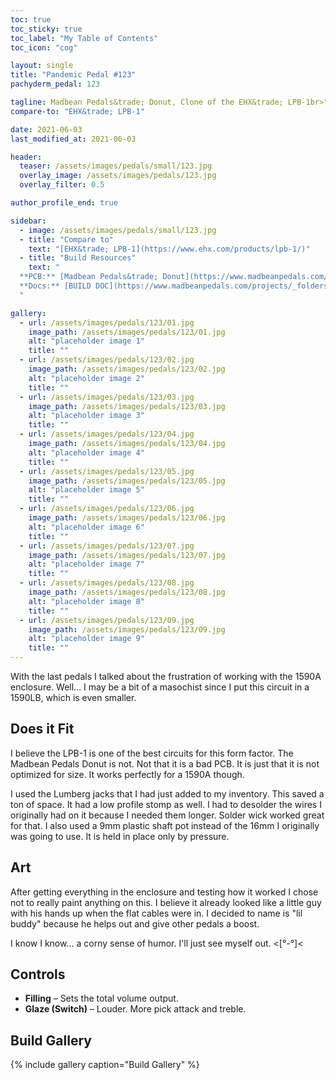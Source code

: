 ```yaml
---
toc: true
toc_sticky: true
toc_label: "My Table of Contents"
toc_icon: "cog"

layout: single
title: "Pandemic Pedal #123"
pachyderm_pedal: 123

tagline: Madbean Pedals&trade; Donut, Clone of the EHX&trade; LPB-1br>"If you don't think you have the blues, just keep living" - Buddy Guy
compare-to: "EHX&trade; LPB-1"

date: 2021-06-03
last_modified_at: 2021-06-03

header:
  teaser: /assets/images/pedals/small/123.jpg
  overlay_image: /assets/images/pedals/123.jpg
  overlay_filter: 0.5

author_profile_end: true

sidebar:
  - image: /assets/images/pedals/small/123.jpg
  - title: "Compare to"
    text: "[EHX&trade; LPB-1](https://www.ehx.com/products/lpb-1/)"
  - title: "Build Resources"
    text: "
  **PCB:** [Madbean Pedals&trade; Donut](https://www.madbeanpedals.com/projects/index.html)<br>
  **Docs:** [BUILD DOC](https://www.madbeanpedals.com/projects/_folders/1590A/pdf/Donut.pdf)
  "

gallery:
  - url: /assets/images/pedals/123/01.jpg
    image_path: /assets/images/pedals/123/01.jpg
    alt: "placeholder image 1"
    title: ""
  - url: /assets/images/pedals/123/02.jpg
    image_path: /assets/images/pedals/123/02.jpg
    alt: "placeholder image 2"
    title: ""
  - url: /assets/images/pedals/123/03.jpg
    image_path: /assets/images/pedals/123/03.jpg
    alt: "placeholder image 3"
    title: ""
  - url: /assets/images/pedals/123/04.jpg
    image_path: /assets/images/pedals/123/04.jpg
    alt: "placeholder image 4"
    title: ""
  - url: /assets/images/pedals/123/05.jpg
    image_path: /assets/images/pedals/123/05.jpg
    alt: "placeholder image 5"
    title: ""
  - url: /assets/images/pedals/123/06.jpg
    image_path: /assets/images/pedals/123/06.jpg
    alt: "placeholder image 6"
    title: ""
  - url: /assets/images/pedals/123/07.jpg
    image_path: /assets/images/pedals/123/07.jpg
    alt: "placeholder image 7"
    title: ""
  - url: /assets/images/pedals/123/08.jpg
    image_path: /assets/images/pedals/123/08.jpg
    alt: "placeholder image 8"
    title: ""
  - url: /assets/images/pedals/123/09.jpg
    image_path: /assets/images/pedals/123/09.jpg
    alt: "placeholder image 9"
    title: ""
---
```


With the last pedals I talked about the frustration of working with the 1590A enclosure. Well... I may be a bit of a masochist since I put this circuit in a 1590LB, which is even smaller.

## Does it Fit

I believe the LPB-1 is one of the best circuits for this form factor. The Madbean Pedals Donut is not. Not that it is a bad PCB. It is just that it is not optimized for size. It works perfectly for a 1590A though. 

I used the Lumberg jacks that I had just added to my inventory. This saved a ton of space. It had a low profile stomp as well. I had to desolder the wires I originally had on it because I needed them longer. Solder wick worked great for that. I also used a 9mm plastic shaft pot instead of the 16mm I originally was going to use. It is held in place only by pressure.

## Art

After getting everything in the enclosure and testing how it worked I chose not to really paint anything on this. I believe it already looked like a little guy with his hands up when the flat cables were in. I decided to name is "lil buddy" because he helps out and give other pedals a boost. 

I know I know... a corny sense of humor. I'll just see myself out. <[&deg;-&deg;]<

## Controls

* **Filling** – Sets the total volume output.
* **Glaze (Switch)** – Louder. More pick attack and treble. 

## Build Gallery

{% include gallery caption="Build Gallery" %}